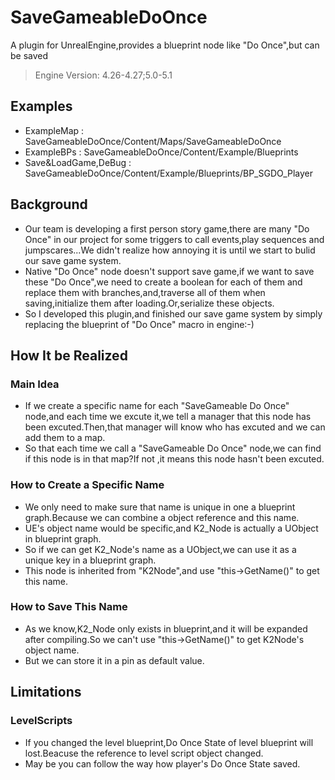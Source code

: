 # SaveGameableDoOnce
A plugin for UnrealEngine,provides a blueprint node like "Do Once",but can be saved
>Engine Version: 4.26-4.27;5.0-5.1
## Examples
- ExampleMap : SaveGameableDoOnce/Content/Maps/SaveGameableDoOnce
- ExampleBPs : SaveGameableDoOnce/Content/Example/Blueprints
- Save&LoadGame,DeBug : SaveGameableDoOnce/Content/Example/Blueprints/BP_SGDO_Player
## Background
- Our team is developing a first person story game,there are many "Do Once" in our project for some triggers to call events,play sequences and jumpscares...We didn't realize how annoying it is until we start to bulid our save game system.
- Native "Do Once" node doesn't support save game,if we want to save these "Do Once",we need to create a boolean for each of them and replace them with branches,and,traverse all of them when saving,initialize them after loading.Or,serialize  these objects.
- So I developed this plugin,and finished our save game system by simply replacing the blueprint of "Do Once" macro in engine:-)
## How It be Realized
### Main Idea
- If we create a specific name for each "SaveGameable Do Once" node,and each time we excute it,we tell a manager that this node has been excuted.Then,that manager will know who has excuted and we can add them to a map.
- So that each time we call a "SaveGameable Do Once" node,we can find if this node is in that map?If not ,it means this node hasn't been excuted.  
### How to Create a Specific Name
- We only need to make sure that name is unique in one a blueprint graph.Because we can combine a object reference and this name.
- UE's object name would be specific,and K2_Node is actually a UObject in blueprint graph.
- So if we can get K2_Node's name as a UObject,we can use it as a unique key in a blueprint graph.
- This node is inherited from "K2Node",and use "this->GetName()" to get this name. 
### How to Save This Name
- As we know,K2_Node only exists in blueprint,and it will be expanded after compiling.So we can't use "this->GetName()" to get K2Node's object name.
- But we can store it in a pin as default value.
## Limitations
### LevelScripts
- If you changed the level blueprint,Do Once State of level blueprint will lost.Beacuse the reference to level script object changed.
- May be you can follow the way how player's Do Once State saved.
